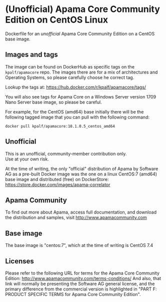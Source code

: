 # (Unofficial) Apama Core Community Edition on CentOS Linux 
Dockerfile for an _unofficial_ Apama Core Community Edition on a CentOS base image.

## Images and tags
The image can be found on DockerHub as specific tags on the `kpalf/apamacore` repo.  The images there are for a mix of architectures and Operating Systems, so please carefully choose he correct tag.

Lookup the tags at: https://hub.docker.com/r/kpalf/apamacore/tags/

You will also see tags for Apama Core on a Windows Server version 1709 Nano Server base image, so please be careful.

For example, for the CentOS (amd64) base initially there will be the following tagged image that you can pull with the following command:
```
docker pull kpalf/apamacore:10.1.0.5_centos_amd64
```

## Unofficial
This is an unofficial, community-member contribution only.  
Use at your own risk.

At the time of writing, the only "official" distribution of Apama by Software AG as a pre-built Docker image was the one on a linux CentOS:7 (amd64) base image and distributed (free) on DockerStore: https://store.docker.com/images/apama-correlator

## Apama Community
To find out more about Apama, access full documentation, and download the distribution and samples, visit http://www.apamacommunity.com


## Base image
The base image is "centos:7", which at the time of writing is CentOS 7.4


## Licenses
Please refer to the following URL for terms for the Apama Core Community Edition:
http://www.apamacommunity.com/terms-conditions/
And also, that link will normally be presenting the Software AG general license, and the primary difference from the commercial version is highlighted in "PART F: PRODUCT SPECIFIC TERMS for Apama Core Community Edition".

